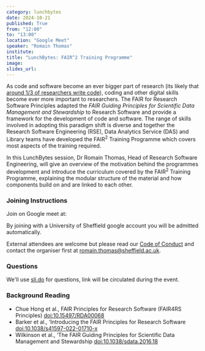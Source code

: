 ```yaml
---
category: lunchbytes
date: 2024-10-21
published: True
from: "12:00"
to: "13:00"
location: "Google Meet"
speaker: "Romain Thomas"
institute:
title: "LunchBytes: FAIR^2 Training Programme"
image:
slides_url:
---
```


As code and software become an ever bigger part of research (its likely that [around 1/3 of researchers write
code](https://rse.shef.ac.uk/sssurvey/)), coding and other digital skills become ever more important to researchers. The
FAIR for Research Software Principles adapted the _FAIR Guiding Principles for Scientific Data
Management and Stewardship_  to Research Software and provide a framework for the development of code and
software. The range of skills involved in adopting this paradigm shift is diverse and together the  Research Software
Engineering (RSE), Data Analytics Service (DAS) and Library teams have developed the FAIR<sup>2</sup> Training Programme
which covers most aspects of the training required.

In this LunchBytes session, Dr Romain Thomas, Head of Research Software Engineering, will give an overview of the
motivation behind the programmes development and introduce the curriculum covered by the FAIR<sup>2</sup> Training
Programme, explaining the modular structure of the material and how components build on and are linked to each other.

### Joining Instructions

Join on Google meet at: <!-- FILL ME IN -->

By joining with a University of Sheffield google account you will be admitted automatically.

External attendees are welcome but please read our [Code of Conduct](/community/code_of_conduct) and contact the
organiser first at [romain.thomas@sheffield.ac.uk](mailto:romain.thomas@sheffield.ac.uk).

### Questions

We'll use [sli.do](sli.do) for questions, link will be circulated during the event.

### Background Reading

- Chue Hong et al., FAIR Principles for Research Software (FAIR4RS Principles)
  [doi:10.15497/RDA00068](https://doi.org/10.15497/RDA00068)
- Barker et al., ‘Introducing the FAIR Principles for Research Software
  [doi:10.1038/s41597-022-01710-x](https://doi.org/10.1038/s41597-022-01710-x)
- Wilkinson et al., ‘The FAIR Guiding Principles for Scientific Data Management and Stewardship
  [doi:10.1038/sdata.2016.18](https://doi.org/10.1038/sdata.2016.18)
